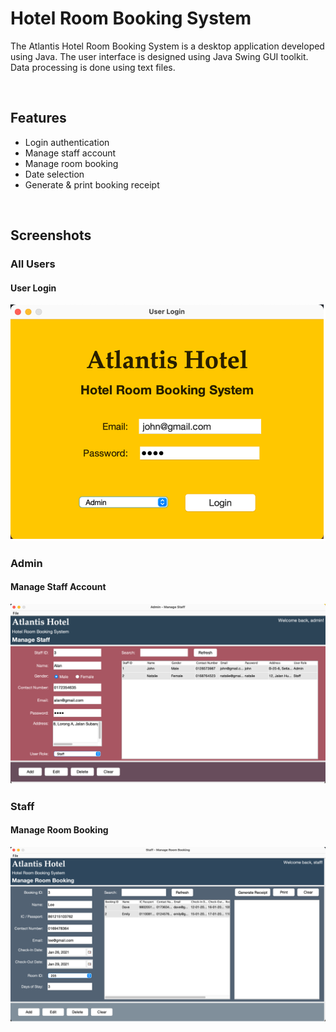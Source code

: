 # Hotel Room Booking System
The Atlantis Hotel Room Booking System is a desktop application developed using Java. The user interface is designed using Java Swing GUI toolkit. Data processing is done using text files.

<br>

## Features
* Login authentication
* Manage staff account
* Manage room booking
* Date selection
* Generate & print booking receipt

<br>

## Screenshots
### All Users
#### User Login
<img src="images/user_login.png" width="640px" alt="User Login">

<br>

### Admin
#### Manage Staff Account
<img src="images/manage_staff_account.png" width="640px" alt="Manage Staff Account">

<br>

### Staff
#### Manage Room Booking
<img src="images/manage_room_booking.png" width="640px" alt="Manage Room Booking">
